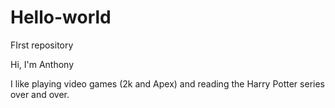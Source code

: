 # Hello-world
FIrst repository

Hi, I'm Anthony

I like playing video games (2k and Apex) and reading the Harry Potter series over and over.
